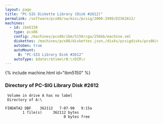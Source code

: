 ```yaml
---
layout: page
title: "PC-SIG Diskette Library (Disk #2612)"
permalink: /software/pcx86/sw/misc/pcsig/2000-2999/DISK2612/
machines:
  - id: ibm5150
    type: pcx86
    config: /machines/pcx86/ibm/5150/cga/256kb/machine.xml
    diskettes: /machines/pcx86/diskettes.json,/disks/pcsigdisks/pcx86/diskettes.json
    autoGen: true
    autoMount:
      B: "PC-SIG Library Disk #2612"
    autoType: $date\r$time\rB:\rDIR\r
---
```


{% include machine.html id="ibm5150" %}

### Directory of PC-SIG Library Disk #2612

     Volume in drive A has no label
     Directory of A:\

    FINDATA2 DBF    362112   7-07-90   9:15a
            1 file(s)     362112 bytes
                               0 bytes free
